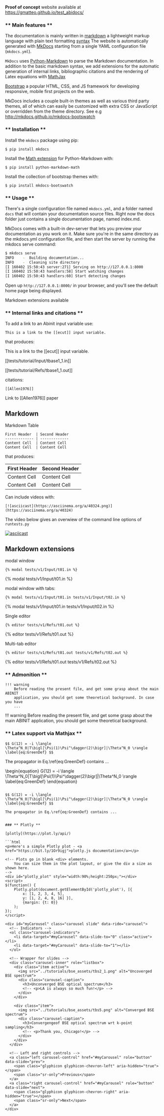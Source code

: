 **Proof of concept** website available at <https://gmatteo.github.io/test_abidocs/>

### ** Main features **

The documentation is mainly written in [markdown](https://en.wikipedia.org/wiki/Markdown)
a lightweight markup language with plain text formatting
[syntax](https://github.com/adam-p/markdown-here/wiki/Markdown-Cheatsheet)
The website is automatically generated with [MkDocs](http://www.mkdocs.org/)
starting from a single YAML configuration file (`mkdocs.yml`).

`MkDocs` uses [Python-Markdown](https://pythonhosted.org/Markdown)
to parse the Markdown documentation.
In addition to the basic markdown syntax, we add extensions for
the automatic generation of internal links, bibliographic citations and the
rendering of Latex equations with [MathJax](https://www.mathjax.org/)

[Bootstrap](http://getbootstrap.com/) a popular HTML, CSS, and JS framework 
for developing responsive, mobile first projects on the web.

MkDocs includes a couple built-in themes as well as various third party themes,
all of which can easily be customized with extra CSS or JavaScript or overridden
from the theme directory. See e.g <http://mkdocs.github.io/mkdocs-bootswatch>

### ** Installation **

Install the `mkdocs` package using pip:

    $ pip install mkdocs

Install the [Math extension](https://github.com/mitya57/python-markdown-math) for Python-Markdown with:

    $ pip install python-markdown-math

Install the collection of bootstrap themes with:

    $ pip install mkdocs-bootswatch

### ** Usage **

There's a single configuration file named `mkdocs.yml`, and a folder named `docs` that will contain 
your documentation source files. 
Right now the docs folder just contains a single documentation page, named index.md.

MkDocs comes with a built-in dev-server that lets you preview your documentation as you work on it. 
Make sure you're in the same directory as the mkdocs.yml configuration file, and then start the server 
by running the mkdocs serve command:

```sh
$ mkdocs serve
INFO    -  Building documentation...
INFO    -  Cleaning site directory
[I 160402 15:50:43 server:271] Serving on http://127.0.0.1:8000
[I 160402 15:50:43 handlers:58] Start watching changes
[I 160402 15:50:43 handlers:60] Start detecting changes
```

Open up `http://127.0.0.1:8000/` in your browser, and you'll see the default home page being displayed.

Markdown extensions available

### ** Internal links and citations **


To add a link to an Abinit input variable use:

```text
This is a link to the [[ecut]] input variable.
```

that produces:

This is a link to the [[ecut]] input variable.

[[tests/tutorial/Input/tbase1_1.in]]

[[tests/tutorial/Refs/tbase1_1.out]]

citations:

```[[Allen1976]]```

Link to [[Allen1976]] paper

## Markdown 

Markdown Table

```
First Header  | Second Header
------------- | -------------
Content Cell  | Content Cell
Content Cell  | Content Cell
```

that produces:

First Header  | Second Header
------------- | -------------
Content Cell  | Content Cell
Content Cell  | Content Cell


Can include videos with:

```
[![asciicast](https://asciinema.org/a/40324.png)](https://asciinema.org/a/40324)
```

The video below gives an overwiew of the command line options of `runtests.py`

[![asciicast](https://asciinema.org/a/40324.png)](https://asciinema.org/a/40324)


## Markdown extensions

modal window

```{% modal tests/v1/Input/t01.in %}```

{% modal tests/v1/Input/t01.in %}

modal window with tabs:

```{% modal tests/v1/Input/t01.in tests/v1/Input/t02.in %}```

{% modal tests/v1/Input/t01.in tests/v1/Input/t02.in %}

Single editor

```{% editor tests/v1/Refs/t01.out %}```

{% editor tests/v1/Refs/t01.out %}

Multi-tab editor

```{% editor tests/v1/Refs/t01.out tests/v1/Refs/t02.out %}```

{% editor tests/v1/Refs/t01.out tests/v1/Refs/t02.out %}

### ** Admonition **

```text
!!! warning
    Before reading the present file, and get some grasp about the main ABINIT
    application, you should get some theoretical background. In case you have
    ...
```

!!! warning
    Before reading the present file, and get some grasp about the main ABINIT
    application, you should get some theoretical background. 


### ** Latex support via Mathjax **

```
$$ G(12) = -i \langle \Theta^N_0|T\bigl[\Psi(1)\Psi^\dagger(2)\bigr]|\Theta^N_0 \rangle
\label{eq:GreenDef} $$
```

The propagator in Eq.\ref{eq:GreenDef} contains ...

\begin{equation}
G(12) = -i \langle \Theta^N_0|T\bigl[\Psi(1)\Psi^\dagger(2)\bigr]|\Theta^N_0 \rangle \label{eq:GreenDef}
\end{equation}
```

$$ G(12) = -i \langle \Theta^N_0|T\bigl[\Psi(1)\Psi^\dagger(2)\bigr]|\Theta^N_0 \rangle \label{eq:GreenDef} $$

The propagator in Eq.\ref{eq:GreenDef} contains ...


### ** Plotly **

[plotly](https://plot.ly/api/)

```html
<p>Here's a simple Plotly plot - <a href="https://bit.ly/1Or9igj">plotly.js documentation</a></p>

<!-- Plots go in blank <div> elements. 
    You can size them in the plot layout, or give the div a size as shown here.
-->
<div id="plotly_plot" style="width:90%;height:250px;"></div>
<script>
$(function() {
    Plotly.plot(document.getElementById('plotly_plot'), [{
        x: [1, 2, 3, 4, 5],
        y: [1, 2, 4, 8, 16] }], 
        {margin: {t: 0}} 
    );
});
</script>

<div id="myCarousel" class="carousel slide" data-ride="carousel">
  <!-- Indicators -->
  <ol class="carousel-indicators">
    <li data-target="#myCarousel" data-slide-to="0" class="active"></li>
    <li data-target="#myCarousel" data-slide-to="1"></li>
  </ol>

  <!-- Wrapper for slides -->
  <div class="carousel-inner" role="listbox">
    <div class="item active">
      <img src="../tutorials/bse_assets/tbs2_1.png" alt="Uncoverged BSE spectrum">
      <div class="carousel-caption">
        <h3>Unconverged BSE optical spectrum</h3>
        <!-- <p>LA is always so much fun!</p> -->
      </div>
    </div>

    <div class="item">
      <img src="../tutorials/bse_assets/tbs5.png" alt="Converged BSE spectrum">
      <div class="carousel-caption">
        <h3>Convergengeof BSE optical spectrum wrt k-point sampling</h3>
        <!-- <p>Thank you, Chicago!</p> -->
      </div>
    </div>
  </div>

  <!-- Left and right controls -->
  <a class="left carousel-control" href="#myCarousel" role="button" data-slide="prev">
    <span class="glyphicon glyphicon-chevron-left" aria-hidden="true"></span>
    <span class="sr-only">Previous</span>
  </a>
  <a class="right carousel-control" href="#myCarousel" role="button" data-slide="next">
    <span class="glyphicon glyphicon-chevron-right" aria-hidden="true"></span>
    <span class="sr-only">Next</span>
  </a>
</div>
